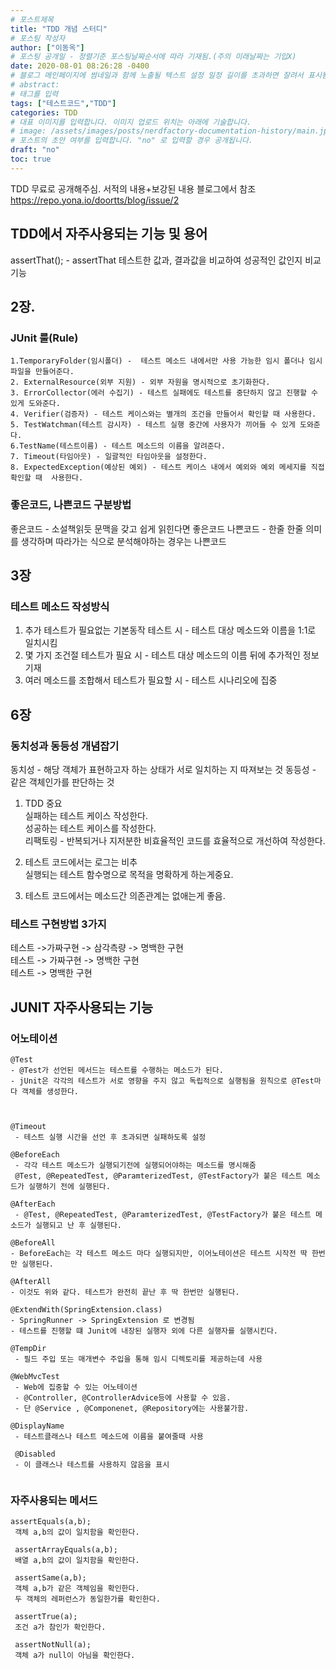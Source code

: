 ```yaml
---
# 포스트제목
title: "TDD 개념 스터디"
# 포스팅 작성자
author: ["이동옥"] 
# 포스팅 공개일 - 정렬기준 포스팅날짜순서에 따라 기재됨.(주의 미래날짜는 기입X)
date: 2020-08-01 08:26:28 -0400
# 블로그 메인페이지에 썸네일과 함께 노출될 텍스트 설정 일정 길이를 초과하면 잘려서 표시됨.
# abstract:
# 태그를 입력
tags: ["테스트코드","TDD"]
categories: TDD
# 대표 이미지를 입력합니다. 이미지 업로드 위치는 아래에 기술합니다.
# image: /assets/images/posts/nerdfactory-documentation-history/main.jpg
# 포스트의 초안 여부를 입력합니다. "no" 로 입력할 경우 공개됩니다.
draft: "no"
toc: true
---
```


TDD 무료로 공개해주심. 서적의 내용+보강된 내용 블로그에서 참조
https://repo.yona.io/doortts/blog/issue/2

## TDD에서 자주사용되는 기능 및 용어
assertThat(); -  assertThat 테스트한 값과, 결과값을 비교하여 성공적인 값인지 비교 기능


## 2장. 
### JUnit 룰(Rule)
```
1.TemporaryFolder(임시폴더) -  테스트 메소드 내에서만 사용 가능한 임시 폴더나 임시파일을 만들어준다.
2. ExternalResource(외부 지원) - 외부 자원을 명시적으로 초기화한다.
3. ErrorCollector(에러 수집기) - 테스트 실패에도 테스트를 중단하지 않고 진행할 수 있게 도와준다.
4. Verifier(검증자) - 테스트 케이스와는 별개의 조건을 만들어서 확인할 때 사용한다.
5. TestWatchman(테스트 감시자) - 테스트 실행 중간에 사용자가 끼어들 수 있게 도와준다.
6.TestName(테스트이름) - 테스트 메소드의 이름을 알려준다.
7. Timeout(타임아웃) - 일괄적인 타임아웃을 설정한다.
8. ExpectedException(예상된 예외) - 테스트 케이스 내에서 예외와 예외 메세지를 직접 확인할 때  사용한다.
```

### 좋은코드, 나쁜코드 구분방법
좋은코드 - 소설책읽듯 문맥을 갖고 쉽게 읽힌다면 좋은코드
나쁜코드 - 한줄 한줄 의미를 생각하며 따라가는 식으로 분석해야하는 경우는 나쁜코드



## 3장
### 테스트 메소드 작성방식
1. 추가 테스트가 필요없는 기본동작 테스트 시 - 테스트 대상 메소드와 이름을 1:1로 일치시킴
2. 몇 가지 조건절 테스트가 필요 시 - 테스트 대상 메소드의 이름 뒤에 추가적인 정보 기재
3. 여러 메소드를 조합해서 테스트가 필요할 시 - 테스트 시나리오에 집중

## 6장
### 동치성과 동등성 개념잡기
동치성 - 해당 객체가 표현하고자 하는 상태가 서로 일치하는 지 따져보는 것
동등성 - 같은 객체인가를 판단하는 것

1. TDD 중요   
 실패하는 테스트 케이스 작성한다.  
 성공하는 테스트 케이스를 작성한다.  
 리팩토링 - 반복되거나 지저분한 비효율적인 코드를 효율적으로 개선하여 작성한다.  
	
1. 테스트 코드에서는 로그는 비추   
   실행되는 테스트 함수명으로 목적을 명확하게 하는게중요.  
	
2. 테스트 코드에서는 메소드간 의존관계는 없애는게 좋음.  
	
### 테스트 구현방법 3가지    
 테스트 ->가짜구현 -> 삼각측량 -> 명백한 구현  
 테스트 -> 가짜구현 -> 명백한 구현  
 테스트 -> 명백한 구현  
  
## JUNIT 자주사용되는 기능  
### 어노테이션  
```
@Test  
- @Test가 선언된 메서드는 테스트를 수행하는 메소드가 된다.  
- jUnit은 각각의 테스트가 서로 영향을 주지 않고 독립적으로 실행됨을 원칙으로 @Test마다 객체를 생성한다.  


 
@Timeout
 - 테스트 실행 시간을 선언 후 초과되면 실패하도록 설정

@BeforeEach 
 - 각각 테스트 메소드가 실행되기전에 실행되어야하는 메소드를 명시해줌
 @Test, @RepeatedTest, @ParamterizedTest, @TestFactory가 붙은 테스트 메소드가 실행하기 전에 실행된다.

@AfterEach 
 - @Test, @RepeatedTest, @ParamterizedTest, @TestFactory가 붙은 테스트 메소드가 실행되고 난 후 실행된다.

@BeforeAll
- BeforeEach는 각 테스트 메소드 마다 실행되지만, 이어노테이션은 테스트 시작전 딱 한번만 실행된다.

@AfterAll 
- 이것도 위와 같다. 테스트가 완전히 끝난 후 딱 한번만 실행된다.

@ExtendWith(SpringExtension.class) 
- SpringRunner -> SpringExtension 로 변경됨 
- 테스트를 진행할 떄 Junit에 내장된 실행자 외에 다른 실행자를 실행시킨다.

@TempDir
 - 필드 주입 또는 매개변수 주입을 통해 임시 디렉토리를 제공하는데 사용

@WebMvcTest
 - Web에 집중할 수 있는 어노테이션
 - @Controller, @ControllerAdvice등에 사용할 수 있음.
 - 단 @Service , @Componenet, @Repository에는 사용불가함.

@DisplayName
 - 테스트클래스나 테스트 메소드에 이름을 붙여줄때 사용
 
 @Disabled
 - 이 클래스나 테스트를 사용하지 않음을 표시
 
 ```

### 자주사용되는 메서드
```
assertEquals(a,b); 
 객체 a,b의 값이 일치함을 확인한다.

 assertArrayEquals(a,b);
 배열 a,b의 값이 일치함을 확인한다.

 assertSame(a,b);
 객체 a,b가 같은 객체임을 확인한다.
 두 객체의 레퍼런스가 동일한가를 확인한다.

 assertTrue(a);
 조건 a가 참인가 확인한다.

 assertNotNull(a);
 객체 a가 null이 아님을 확인한다.
```

